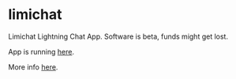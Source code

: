 # limichat
Limichat Lightning Chat App.
Software is beta, funds might get lost.

App is running [here](https://limichat.herokuapp.com/).

More info [here](https://medium.com/@RubenSomsen/limichat-lightning-chat-app-5540615e8369).
